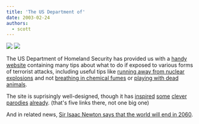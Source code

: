 ```yaml
---
title: 'The US Department of'
date: 2003-02-24
authors:
  - scott
---
```


![](/images/blog_photos/bio_vis_resp.gif)
![](/images/blog_photos/vis_chem_lab.gif)

The US Department of Homeland Security has provided us with a [handy website](http://www.ready.gov/get_informed.html) containing many tips about what to do if exposed to various forms of terrorist attacks, including useful tips like [running away from nuclear explosions](http://www.ready.gov/nuclear_visual.html) and not [breathing in chemical fumes](http://www.ready.gov/biological_visual2.html) or [playing with dead animals](http://www.ready.gov/chemical_visual.html).

The site is suprisingly well-designed, though it has [inspired](http://www.idlewords.com/biological.html) [some](http://www.idlewords.com/chemical.html) [clever](http://www.idlewords.com/explosions.html) [parodies](http://www.idlewords.com/nuclear_blast.htm) [already](http://www.idlewords.com/radiation.html). (that's five links there, not one big one)

And in related news, [Sir Isaac Newton says that the world will end in 2060](http://news.excite.com/odd/article/id/304718|oddlyenough|02-24-2003%3A%3A10%3A25|reuters.html).
